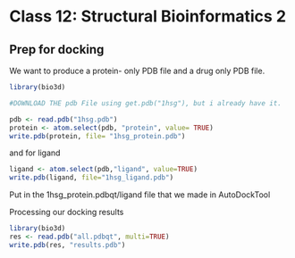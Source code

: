 Class 12: Structural Bioinformatics 2
================

## Prep for docking

We want to produce a protein- only PDB file and a drug only PDB file.

``` r
library(bio3d)

#DOWNLOAD THE pdb File using get.pdb("1hsg"), but i already have it.
```

``` r
pdb <- read.pdb("1hsg.pdb")
protein <- atom.select(pdb, "protein", value= TRUE)
write.pdb(protein, file= "1hsg_protein.pdb")
```

and for ligand

``` r
ligand <- atom.select(pdb,"ligand", value=TRUE)
write.pdb(ligand, file="1hsg_ligand.pdb")
```

Put in the 1hsg\_protein.pdbqt/ligand file that we made in AutoDockTool

Processing our docking results

``` r
library(bio3d)
res <- read.pdb("all.pdbqt", multi=TRUE)
write.pdb(res, "results.pdb")
```
